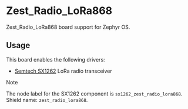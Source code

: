 # Zest_Radio_LoRa868

Zest_Radio_LoRa868 board support for Zephyr OS.

## Usage

This board enables the following drivers:

- [Semtech SX1262](https://www.semtech.fr/products/wireless-rf/lora-connect/sx1262) LoRa radio transceiver

> [!NOTE]
> The node label for the SX1262 component is `sx1262_zest_radio_lora868`. \
> Shield name: `zest_radio_lora868`.
